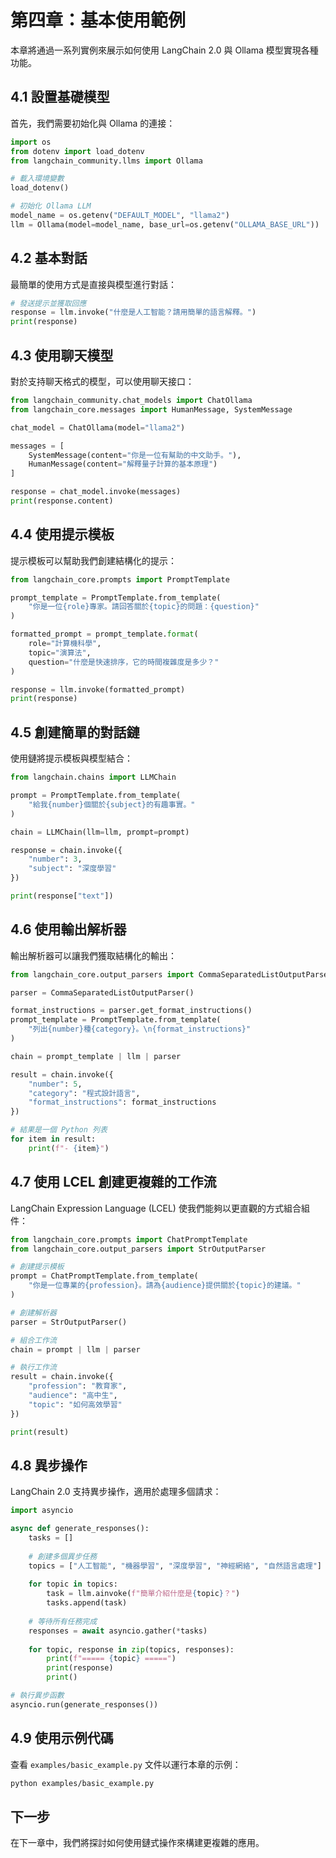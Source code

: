 # 第四章：基本使用範例

本章將通過一系列實例來展示如何使用 LangChain 2.0 與 Ollama 模型實現各種功能。

## 4.1 設置基礎模型

首先，我們需要初始化與 Ollama 的連接：

```python
import os
from dotenv import load_dotenv
from langchain_community.llms import Ollama

# 載入環境變數
load_dotenv()

# 初始化 Ollama LLM
model_name = os.getenv("DEFAULT_MODEL", "llama2")
llm = Ollama(model=model_name, base_url=os.getenv("OLLAMA_BASE_URL"))
```

## 4.2 基本對話

最簡單的使用方式是直接與模型進行對話：

```python
# 發送提示並獲取回應
response = llm.invoke("什麼是人工智能？請用簡單的語言解釋。")
print(response)
```

## 4.3 使用聊天模型

對於支持聊天格式的模型，可以使用聊天接口：

```python
from langchain_community.chat_models import ChatOllama
from langchain_core.messages import HumanMessage, SystemMessage

chat_model = ChatOllama(model="llama2")

messages = [
    SystemMessage(content="你是一位有幫助的中文助手。"),
    HumanMessage(content="解釋量子計算的基本原理")
]

response = chat_model.invoke(messages)
print(response.content)
```

## 4.4 使用提示模板

提示模板可以幫助我們創建結構化的提示：

```python
from langchain_core.prompts import PromptTemplate

prompt_template = PromptTemplate.from_template(
    "你是一位{role}專家。請回答關於{topic}的問題：{question}"
)

formatted_prompt = prompt_template.format(
    role="計算機科學",
    topic="演算法",
    question="什麼是快速排序，它的時間複雜度是多少？"
)

response = llm.invoke(formatted_prompt)
print(response)
```

## 4.5 創建簡單的對話鏈

使用鏈將提示模板與模型結合：

```python
from langchain.chains import LLMChain

prompt = PromptTemplate.from_template(
    "給我{number}個關於{subject}的有趣事實。"
)

chain = LLMChain(llm=llm, prompt=prompt)

response = chain.invoke({
    "number": 3,
    "subject": "深度學習"
})

print(response["text"])
```

## 4.6 使用輸出解析器

輸出解析器可以讓我們獲取結構化的輸出：

```python
from langchain_core.output_parsers import CommaSeparatedListOutputParser

parser = CommaSeparatedListOutputParser()

format_instructions = parser.get_format_instructions()
prompt_template = PromptTemplate.from_template(
    "列出{number}種{category}。\n{format_instructions}"
)

chain = prompt_template | llm | parser

result = chain.invoke({
    "number": 5,
    "category": "程式設計語言",
    "format_instructions": format_instructions
})

# 結果是一個 Python 列表
for item in result:
    print(f"- {item}")
```

## 4.7 使用 LCEL 創建更複雜的工作流

LangChain Expression Language (LCEL) 使我們能夠以更直觀的方式組合組件：

```python
from langchain_core.prompts import ChatPromptTemplate
from langchain_core.output_parsers import StrOutputParser

# 創建提示模板
prompt = ChatPromptTemplate.from_template(
    "你是一位專業的{profession}。請為{audience}提供關於{topic}的建議。"
)

# 創建解析器
parser = StrOutputParser()

# 組合工作流
chain = prompt | llm | parser

# 執行工作流
result = chain.invoke({
    "profession": "教育家",
    "audience": "高中生",
    "topic": "如何高效學習"
})

print(result)
```

## 4.8 異步操作

LangChain 2.0 支持異步操作，適用於處理多個請求：

```python
import asyncio

async def generate_responses():
    tasks = []
    
    # 創建多個異步任務
    topics = ["人工智能", "機器學習", "深度學習", "神經網絡", "自然語言處理"]
    
    for topic in topics:
        task = llm.ainvoke(f"簡單介紹什麼是{topic}？")
        tasks.append(task)
    
    # 等待所有任務完成
    responses = await asyncio.gather(*tasks)
    
    for topic, response in zip(topics, responses):
        print(f"===== {topic} =====")
        print(response)
        print()

# 執行異步函數
asyncio.run(generate_responses())
```

## 4.9 使用示例代碼

查看 `examples/basic_example.py` 文件以運行本章的示例：

```bash
python examples/basic_example.py
```

## 下一步

在下一章中，我們將探討如何使用鏈式操作來構建更複雜的應用。
